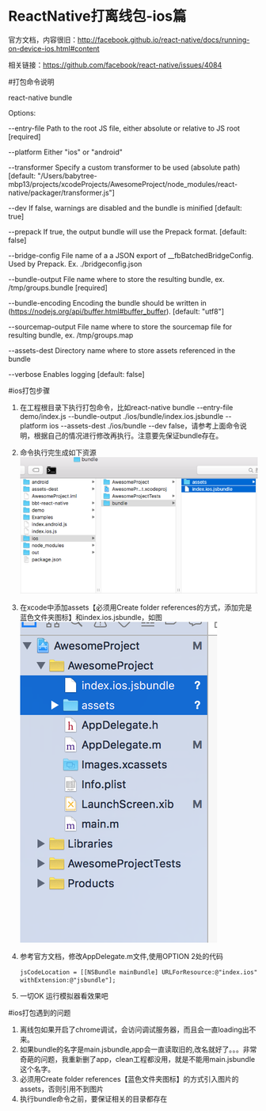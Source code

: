 # ReactNative打离线包-ios篇

官方文档，内容很旧：<http://facebook.github.io/react-native/docs/running-on-device-ios.html#content>

相关链接：<https://github.com/facebook/react-native/issues/4084>

#打包命令说明

react-native bundle

Options:

  --entry-file        Path to the root JS file, either absolute or relative to JS root                                   [required]
  
  --platform          Either "ios" or "android"         
                                                                 
  --transformer       Specify a custom transformer to be used (absolute path)                                            [default: "/Users/babytree-mbp13/projects/xcodeProjects/AwesomeProject/node_modules/react-native/packager/transformer.js"]
  
  --dev               If false, warnings are disabled and the bundle is minified                                         [default: true]
  
  --prepack           If true, the output bundle will use the Prepack format.                                            [default: false]
  
  --bridge-config     File name of a a JSON export of __fbBatchedBridgeConfig. Used by Prepack. Ex. ./bridgeconfig.json
  
  --bundle-output     File name where to store the resulting bundle, ex. /tmp/groups.bundle                              [required]
  
  --bundle-encoding   Encoding the bundle should be written in (https://nodejs.org/api/buffer.html#buffer_buffer).       [default: "utf8"]
  
  --sourcemap-output  File name where to store the sourcemap file for resulting bundle, ex. /tmp/groups.map       
       
  --assets-dest       Directory name where to store assets referenced in the bundle                     
                 
  --verbose           Enables logging                                                                                    [default: false]


 
#ios打包步骤
1. 在工程根目录下执行打包命令，比如react-native bundle --entry-file demo/index.js --bundle-output ./ios/bundle/index.ios.jsbundle --platform ios --assets-dest ./ios/bundle --dev false，请参考上面命令说明，根据自己的情况进行修改再执行。注意要先保证bundle存在。
2. 命令执行完生成如下资源 ![2015-12-23 17.41.04](media/2015-12-23%2017.41.04.png)


2. 在xcode中添加assets【必须用Create folder references的方式，添加完是蓝色文件夹图标】和index.ios.jsbundle，如图![2015-12-23 17.35.50](media/2015-12-23%2017.35.50.png)
3. 参考官方文档，修改AppDelegate.m文件,使用OPTION 2处的代码
	```
	jsCodeLocation = [[NSBundle mainBundle] URLForResource:@"index.ios" withExtension:@"jsbundle"];
	```
4. 一切OK 运行模拟器看效果吧
 
#ios打包遇到的问题
1. 离线包如果开启了chrome调试，会访问调试服务器，而且会一直loading出不来。 
2. 如果bundle的名字是main.jsbundle,app会一直读取旧的,改名就好了。。。非常奇葩的问题，我重新删了app，clean工程都没用，就是不能用main.jsbundle这个名字。
3. 必须用Create folder references【蓝色文件夹图标】的方式引入图片的assets，否则引用不到图片
4. 执行bundle命令之前，要保证相关的目录都存在

